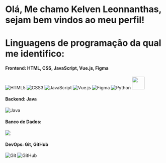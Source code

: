 # Olá, Me chamo Kelven Leonnanthas, sejam bem vindos ao meu perfil!
# Linguagens de programação da qual me identifico:
#### Frontend: HTML, CSS, JavaScript, Vue.js, Figma
![HTML5](https://img.shields.io/badge/HTML5-E34F26?style=flat&logo=html5&logoColor=white)
![CSS3](https://img.shields.io/badge/CSS3-1572B6?style=flat&logo=css3&logoColor=white)
![JavaScript](https://img.shields.io/badge/JavaScript-F7DF1E?style=flat&logo=javascript&logoColor=black)
![Vue.js](https://img.shields.io/badge/Vue.js-4FC08D?style=flat&logo=vue.js&logoColor=white)
![Figma](https://img.shields.io/badge/Figma-F24E1E?style=flat&logo=figma&logoColor=white)
![Python](https://cdn.jsdelivr.net/gh/devicons/devicon@latest/icons/python/python-original.svg)
<img src="https://cdn.jsdelivr.net/gh/devicons/devicon@latest/icons/python/python-original.svg" width="40" height="40">

#### Backend: Java
![Java](https://img.shields.io/badge/Java-007396?style=flat&logo=java&logoColor=white)

#### Banco de Dados:
<img src="https://cdn.jsdelivr.net/gh/devicons/devicon@latest/icons/postgresql/postgresql-plain-wordmark.svg" />

#### DevOps: Git, GitHub
![Git](https://img.shields.io/badge/Git-F05032?style=flat&logo=git&logoColor=white)
![GitHub](https://img.shields.io/badge/GitHub-100000?style=flat&logo=github&logoColor=white)
